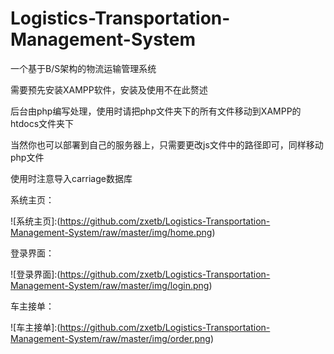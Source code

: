 # Logistics-Transportation-Management-System
一个基于B/S架构的物流运输管理系统

需要预先安装XAMPP软件，安装及使用不在此赘述

后台由php编写处理，使用时请把php文件夹下的所有文件移动到XAMPP的htdocs文件夹下

当然你也可以部署到自己的服务器上，只需要更改js文件中的路径即可，同样移动php文件

使用时注意导入carriage数据库


系统主页：

![系统主页]:(https://github.com/zxetb/Logistics-Transportation-Management-System/raw/master/img/home.png)

登录界面：

![登录界面]:(https://github.com/zxetb/Logistics-Transportation-Management-System/raw/master/img/login.png)

车主接单：

![车主接单]:(https://github.com/zxetb/Logistics-Transportation-Management-System/raw/master/img/order.png)
